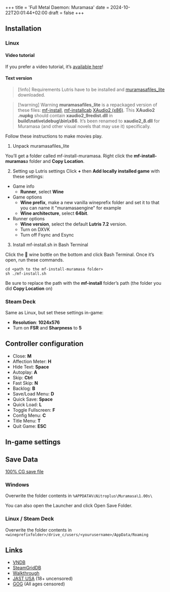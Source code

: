 +++
title = 'Full Metal Daemon: Muramasa'
date = 2024-10-22T20:01:44+02:00
draft = false
+++

## Installation

### Linux

#### Video tutorial

If you prefer a video tutorial, it’s [available here](https://web.archive.org/web/20240526233950mp_/https://www.youtube.com/embed/EBaKtyWcwEk)!

#### Text version

> [!info] Requirements
> Lutris have to be installed and [muramasafiles_lite](https://web.archive.org/web/20240526233950mp_/https://drive.google.com/file/d/1EF2YSQkTAY6FuIwH-xbSrZF8UNYnYmtA/view?usp=share_link) downloaded.

> [!warning] Warning
> **muramasafiles_lite** is a repackaged version of these files: [mf-install](https://github.com/z0z0z/mf-install), [mf-installcab](https://github.com/z0z0z/mf-installcab) [XAudio2 (x86)](https://www.nuget.org/packages/Microsoft.XAudio2.Redist/). This **XAudio2 .nupkg** should contain **xaudio2_9redist.dll** in **build\native\debug\bin\x86**. It’s been renamed to **xaudio2_8.dll** for Muramasa (and other visual novels that may use it) specifically.

Follow these instructions to make movies play.

1. Unpack muramasafiles_lite

You’ll get a folder called mf-install-muramasa. Right click the **mf-install-muramas**a folder and **Copy Location**.

2. Setting up Lutris settings
Click **+** then **Add locally installed game** with these settings:

* Game info
  * **Runner**, select **Wine**
* Game options
  * **Wine prefix**, make a new vanilla wineprefix folder and set it to that you can name it "muramasaengine" for example
  * **Wine architecture**, select **64bit**.
* Runner options
  * **Wine version**, select the default **Lutris 7.2** version.
  * Turn on DXVK
  * Turn off Fsync and Esync

3. Install mf-install.sh in Bash Terminal

Click the 🍷 wine bottle on the bottom and click Bash Terminal. Once it’s open, run these commands.

```
cd <path to the mf-install-muramasa folder>
sh ./mf-install.sh
```

Be sure to replace the path with the **mf-install** folder’s path (the folder you did **Copy Location** on)

### Steam Deck

Same as Linux, but set these settings in-game: 
* **Resolution**: **1024x576**
* Turn on **FSR** and **Sharpness** to **5**

## Controller configuration

* Close: **M**
* Affection Meter: **H**
* Hide Text: **Space**
* Autoplay: **A**
* Skip: **Ctrl**
* Fast Skip: **N**
* Backlog: **B**
* Save/Load Menu: **D**
* Quick Save: **Space**
* Quick Load: **L**
* Toggle Fullscreen: **F**
* Config Menu: **C**
* Title Menu: **T**
* Quit Game: **ESC**

## In-game settings

## Save Data

[100% CG save file](https://web.archive.org/web/20240526233950mp_/https://www.visualnovelwiki.org/tutorials/v2016/muramasa_save.zip)

### Windows

Overwrite the folder contents in `%APPDATA%\Nitroplus\Muramasa\1.00s\`

You can also open the Launcher and click Open Save Folder.

### Linux / Steam Deck

Overwrite the folder contents in `<wineprefixfolder>/drive_c/users/<yourusername>/AppData/Roaming`

## Links

* [VNDB](https://vndb.org/v2016)
* [SteamGridDB](https://www.steamgriddb.com/game/5263067)
* [Walkthrough](https://forums.fuwanovel.net/topic/25473-full-metal-daemon-muramasa-soukou-akki-muramasa-%E8%A3%85%E7%94%B2%E6%82%AA%E9%AC%BC%E6%9D%91%E6%AD%A3/)
* [JAST USA](https://jastusa.com/games/jast037/full-metal-daemon-muramasa) (18+ uncensored)
* [GOG](https://www.gog.com/en/game/full_metal_daemon_muramasa) (All ages censored)

